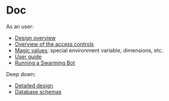 # Doc

As an user:

  - [Design overview](Design.md)
  - [Overview of the access controls](Access-Groups.md)
  - [Magic values](Magic-Values.md); special environment variable, dimensions,
    etc.
  - [User guide](User-Guide.md)
  - [Running a Swarming Bot](Bot.md)

Deep down:

  - [Detailed design](Detailed-Design.md)
  - [Database schemas](Schemas.md)
